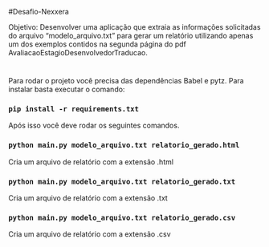 #Desafio-Nexxera

Objetivo: Desenvolver uma aplicação que extraia as
informações solicitadas do arquivo “modelo_arquivo.txt” para gerar um relatório utilizando
apenas um dos exemplos contidos na segunda página do pdf AvaliacaoEstagioDesenvolvedorTraducao.
#
Para rodar o projeto você precisa das dependências Babel e pytz. Para instalar basta executar o comando:

### `pip install -r requirements.txt`

Após isso você deve rodar os seguintes comandos.

### `python main.py modelo_arquivo.txt relatorio_gerado.html`
Cria um arquivo de relatório com a extensão .html

### `python main.py modelo_arquivo.txt relatorio_gerado.txt`
Cria um arquivo de relatório com a extensão .txt

### `python main.py modelo_arquivo.txt relatorio_gerado.csv`
Cria um arquivo de relatório com a extensão .csv


